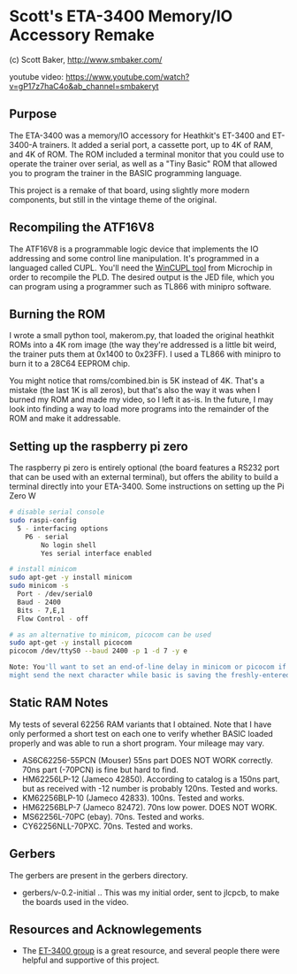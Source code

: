 # Scott's ETA-3400 Memory/IO Accessory Remake
(c) Scott Baker, http://www.smbaker.com/

youtube video: https://www.youtube.com/watch?v=gP17z7haC4o&ab_channel=smbakeryt

## Purpose

The ETA-3400 was a memory/IO accessory for Heathkit's ET-3400 and ET-3400-A trainers. It added a serial port, a cassette port, up to 4K of RAM, and 4K of ROM. The ROM included a terminal monitor that you could use to operate the trainer over serial, as well as a "Tiny Basic" ROM that allowed you to program the trainer in the BASIC programming language.

This project is a remake of that board, using slightly more modern components, but still in the vintage theme of the original.

## Recompiling the ATF16V8

The ATF16V8 is a programmable logic device that implements the IO addressing and some control line manipulation. It's programmed in a languaged called CUPL. You'll need the [WinCUPL tool](https://www.microchip.com/design-centers/fpgas-and-plds/splds-cplds/pld-design-resources) from Microchip in order to recompile the PLD. The desired output is the JED file, which you can program using a programmer such as TL866 with minipro software.

## Burning the ROM

I wrote a small python tool, makerom.py, that loaded the original heathkit ROMs into a 4K rom image (the way they're addressed is a little bit weird, the trainer puts them at 0x1400 to 0x23FF). I used a TL866 with minipro to burn it to a 28C64 EEPROM chip.

You might notice that roms/combined.bin is 5K instead of 4K. That's a mistake (the last 1K is all zeros), but that's also the way it was when I burned my ROM and made my video, so I left it as-is. In the future, I may look into finding a way to load more programs into the remainder of the ROM and make it addressable.

## Setting up the raspberry pi zero

The raspberry pi zero is entirely optional (the board features a RS232 port that can be used with an external terminal), but offers the ability to build a terminal directly into your ETA-3400. Some instructions on setting up the Pi Zero W

```bash
# disable serial console
sudo raspi-config
  5 - interfacing options
    P6 - serial
        No login shell
        Yes serial interface enabled

# install minicom
sudo apt-get -y install minicom
sudo minicom -s
  Port - /dev/serial0
  Baud - 2400
  Bits - 7,E,1
  Flow Control - off

# as an alternative to minicom, picocom can be used
sudo apt-get -y install picocom
picocom /dev/ttyS0 --baud 2400 -p 1 -d 7 -y e

Note: You'll want to set an end-of-line delay in minicom or picocom if you want to be able to do text uploads to basic. I recommend 325 milliseconds. Otherwise, your terminal
might send the next character while basic is saving the freshly-entered line, and the first character of the next line will be lost.
```

## Static RAM Notes

My tests of several 62256 RAM variants that I obtained. Note that I have only performed a short test on each one to verify whether
BASIC loaded properly and was able to run a short program. Your mileage may vary.

* AS6C62256-55PCN (Mouser) 55ns part DOES NOT WORK correctly. 70ns part (-70PCN) is fine but hard to find.
* HM62256LP-12 (Jameco 42850). According to catalog is a 150ns part, but as received with -12 number is probably 120ns. Tested and works.
* KM62256BLP-10 (Jameco 42833). 100ns. Tested and works.
* HM62256BLP-7 (Jameco 82472). 70ns low power. DOES NOT WORK.
* MS62256L-70PC (ebay). 70ns. Tested and works.
* CY62256NLL-70PXC. 70ns. Tested and works.

## Gerbers

The gerbers are present in the gerbers directory.

* gerbers/v-0.2-initial .. This was my initial order, sent to jlcpcb, to make the boards used in the video.

## Resources and Acknowlegements

* The [ET-3400 group](https://groups.io/g/ET-3400) is a great resource, and several people there were helpful and supportive of this project.
